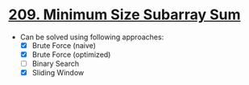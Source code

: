 # [209. Minimum Size Subarray Sum](https://leetcode.com/problems/minimum-size-subarray-sum/)
- Can be solved using following approaches:
	- [X] Brute Force (naive)
	- [X] Brute Force (optimized)
	- [ ] Binary Search
	- [X] Sliding Window
